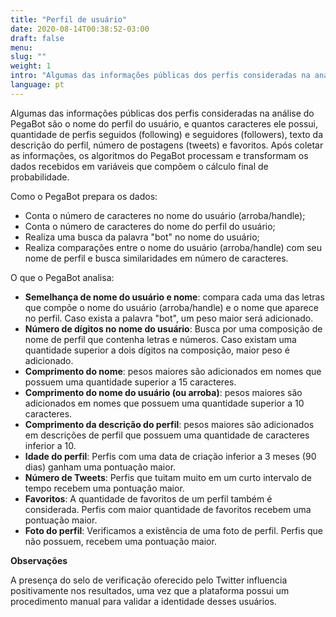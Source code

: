 ```yaml
---
title: "Perfil de usuário"
date: 2020-08-14T00:38:52-03:00
draft: false
menu:
slug: ""
weight: 1
intro: "Algumas das informações públicas dos perfis consideradas na análise do PegaBot são o nome do perfil do usuário, e quantos caracteres ele possui, quantidade de perfis seguidos (following) e seguidores (followers), texto da descrição do perfil, número de postagens (tweets) e favoritos."
language: pt
---
```

Algumas das informações públicas dos perfis consideradas na análise do PegaBot são o nome do perfil do usuário, e quantos caracteres ele possui, quantidade de perfis seguidos (following) e seguidores (followers), texto da descrição do perfil, número de postagens (tweets) e favoritos.
Após coletar as informações, os algoritmos do PegaBot processam e transformam  os dados recebidos em variáveis que compõem o cálculo final de probabilidade.

Como o PegaBot prepara os dados:

- Conta o número de caracteres no nome do usuário (arroba/handle);
- Conta o número de caracteres do nome do perfil do usuário;
- Realiza uma busca da palavra "bot" no nome do usuário;
- Realiza comparações entre o nome do usuário (arroba/handle) com seu nome de perfil e busca similaridades em número de caracteres.

O que o PegaBot analisa:
- **Semelhança de nome do usuário e nome**: compara cada uma das letras que compõe o nome do usuário (arroba/handle) e o nome que aparece no perfil. Caso exista a palavra "bot", um peso maior será adicionado.
- **Número de dígitos no nome do usuário**: Busca por uma composição de nome de perfil que contenha letras e números. Caso existam uma quantidade superior a dois dígitos na composição, maior peso é adicionado.
- **Comprimento do nome**: pesos maiores são adicionados em nomes que possuem uma quantidade superior a 15 caracteres.
- **Comprimento do nome  do usuário (ou arroba)**: pesos maiores são adicionados em nomes que possuem uma quantidade superior a 10 caracteres.
- **Comprimento da descrição do perfil**: pesos maiores são adicionados em descrições de perfil que possuem uma quantidade de caracteres inferior a 10.
- **Idade do perfil**: Perfis com uma data de criação inferior a 3 meses (90 dias) ganham uma pontuação maior.
- **Número de Tweets**: Perfis que tuitam muito em um curto intervalo de tempo recebem uma pontuação maior.
- **Favoritos**: A quantidade de favoritos de um perfil também é considerada. Perfis com maior quantidade de favoritos recebem uma pontuação maior.
- **Foto do perfil**: Verificamos a existência de uma foto de perfil. Perfis que não possuem, recebem uma pontuação maior.

**Observações**

A presença do selo de verificação oferecido pelo Twitter influencia positivamente nos resultados, uma vez que a plataforma possui um procedimento manual para validar a identidade desses usuários.
